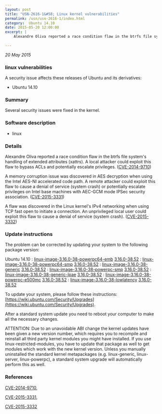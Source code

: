 ```yaml
---
layout: post
title: "USN-2616-1&#58; Linux kernel vulnerabilities"
permalink: /usn/usn-2616-1/index.html
category:  Ubuntu 14.10
date: 2015-05-20 12:00:00
excerpt: |
    Alexandre Oliva reported a race condition flaw in the btrfs file system&#39;s handling of extended attributes (xattrs). A local attacker could exploit this flaw to bypass ACLs and potentially escalate privileges. ([CVE-2014-9710](http://people.ubuntu.com/~ubuntu-security/cve/CVE-2014-9710))
    
--- 
```

 
 

*20 May 2015*

### linux vulnerabilities

A security issue affects these releases of Ubuntu and its derivatives:

* Ubuntu 14.10

### Summary

Several security issues were fixed in the kernel. 

### Software description

* linux 

### Details

Alexandre Oliva reported a race condition flaw in the btrfs file system&#39;s handling of extended attributes (xattrs). A local attacker could exploit this flaw to bypass ACLs and potentially escalate privileges. ([CVE-2014-9710](http://people.ubuntu.com/~ubuntu-security/cve/CVE-2014-9710))

A memory corruption issue was discovered in AES decryption when using the Intel AES-NI accelerated code path. A remote attacker could exploit this flaw to cause a denial of service (system crash) or potentially escalate privileges on Intel base machines with AEC-GCM mode IPSec security association. ([CVE-2015-3331](http://people.ubuntu.com/~ubuntu-security/cve/CVE-2015-3331))

A flaw was discovered in the Linux kernel&#39;s IPv4 networking when using TCP fast open to initiate a connection. An unprivileged local user could exploit this flaw to cause a denial of service (system crash). ([CVE-2015-3332](http://people.ubuntu.com/~ubuntu-security/cve/CVE-2015-3332)) 

### Update instructions

The problem can be corrected by updating your system to the following package version:

Ubuntu 14.10
 : [linux-image-3.16.0-38-powerpc64-emb](https://launchpad.net/ubuntu/+source/linux) <span> [3.16.0-38.52](https://launchpad.net/ubuntu/+source/linux/3.16.0-38.52) </span> 
 : [linux-image-3.16.0-38-powerpc64-smp](https://launchpad.net/ubuntu/+source/linux) <span> [3.16.0-38.52](https://launchpad.net/ubuntu/+source/linux/3.16.0-38.52) </span> 
 : [linux-image-3.16.0-38-generic](https://launchpad.net/ubuntu/+source/linux) <span> [3.16.0-38.52](https://launchpad.net/ubuntu/+source/linux/3.16.0-38.52) </span> 
 : [linux-image-3.16.0-38-powerpc-smp](https://launchpad.net/ubuntu/+source/linux) <span> [3.16.0-38.52](https://launchpad.net/ubuntu/+source/linux/3.16.0-38.52) </span> 
 : [linux-image-3.16.0-38-generic-lpae](https://launchpad.net/ubuntu/+source/linux) <span> [3.16.0-38.52](https://launchpad.net/ubuntu/+source/linux/3.16.0-38.52) </span> 
 : [linux-image-3.16.0-38-powerpc-e500mc](https://launchpad.net/ubuntu/+source/linux) <span> [3.16.0-38.52](https://launchpad.net/ubuntu/+source/linux/3.16.0-38.52) </span> 
 : [linux-image-3.16.0-38-lowlatency](https://launchpad.net/ubuntu/+source/linux) <span> [3.16.0-38.52](https://launchpad.net/ubuntu/+source/linux/3.16.0-38.52) </span> 

To update your system, please follow these instructions: [https://wiki.ubuntu.com/Security/Upgrades](https://wiki.ubuntu.com/Security/Upgrades).

After a standard system update you need to reboot your computer to make all the necessary changes.

ATTENTION: Due to an unavoidable ABI change the kernel updates have been given a new version number, which requires you to recompile and reinstall all third party kernel modules you might have installed. If you use linux-restricted-modules, you have to update that package as well to get modules which work with the new kernel version. Unless you manually uninstalled the standard kernel metapackages (e.g. linux-generic, linux-server, linux-powerpc), a standard system upgrade will automatically perform this as well. 

### References

 
 [CVE-2014-9710](http://people.ubuntu.com/~ubuntu-security/cve/CVE-2014-9710), 

 [CVE-2015-3331](http://people.ubuntu.com/~ubuntu-security/cve/CVE-2015-3331), 

 [CVE-2015-3332](http://people.ubuntu.com/~ubuntu-security/cve/CVE-2015-3332)
 

